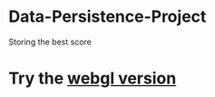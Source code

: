 # Data-Persistence-Project
 Storing the best score

# Try the [webgl version](https://play.unity.com/en/games/592b7305-1811-40d9-a317-cea6bf3d1034/unity-learn-breakout)
